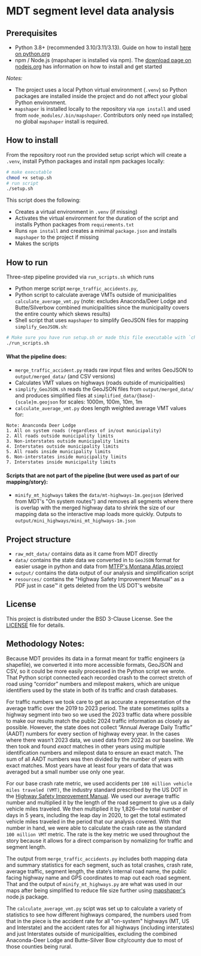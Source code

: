 # MDT segment level data analysis

## Prerequisites

- Python 3.8+ (recommended 3.10/3.11/3.13). Guide on how to install [here on python.org](https://wiki.python.org/moin/BeginnersGuide/Download)
- npm / Node.js (mapshaper is installed via npm). The [download page on nodejs.org](https://nodejs.org/en/download) has information on how to install and get started

_Notes:_
- The project uses a local Python virtual environment (`.venv`) so Python packages are installed inside the project and do not affect your global Python environment.
- `mapshaper` is installed locally to the repository via `npm install` and used from `node_modules/.bin/mapshaper`. Contributors only need `npm` installed; no global `mapshaper` install is required.

## How to install

From the repository root run the provided setup script which will create a `.venv`, install Python packages and install npm packages locally:

```bash
# make executable
chmod +x setup.sh
# run script
./setup.sh
```

This script does the following:
- Creates a virtual environment in `.venv` (if missing)
- Activates the virtual environment for the duration of the script and installs Python packages from `requirements.txt`
- Runs `npm install` and creates a minimal `package.json` and installs `mapshaper` to the project if missing
- Makes the scripts 


## How to run

Three-step pipeline provided via `run_scripts.sh` which runs
- Python merge script `merge_traffic_accidents.py`, 
- Python script to calculate average VMTs outside of municipalities `calculate_average_vmt.py` (note: excludes Anaconda/Deer Lodge and Butte/Silverbow combined municipalities since the municipality covers the entire county which skews results)  
- Shell script that uses `mapshaper` to simplify GeoJSON files for mapping `simplify_GeoJSON.sh`:

```bash
# Make sure you have run setup.sh or made this file executable with `chmod +x ./run_scripts.sh` and created a .venv manually
./run_scripts.sh
```

#### What the pipeline does:
- `merge_traffic_accident.py` reads raw input files and writes GeoJSON to `output/merged_data/` (and CSV versions)
- Calculates VMT values on highways (roads outside of municipalities)
- `simplify_GeoJSON.sh` reads the GeoJSON files from `output/merged_data/` and produces simplified files at `simplified_data/{base}-{scale}m.geojson` for scales: 1000m, 100m, 10m, 1m
- `calculate_average_vmt.py` does length weighted average VMT values for:
```
Note: Ananconda Deer Lodge
1. All on system roads (regardless of in/out municipality)
2. All roads outside municipality limits
3. Non-interstates outside municipality limits
4. Interstates outside municipality limits
5. All roads inside municipality limits
6. Non-interstates inside municipality limits
7. Interstates inside municipality limits
```


#### Scripts that are not part of the pipeline (but were used as part of our mapping/story): 
- `minify_mt_highways` takes the `data/mt-highways-1m.geojson` (derived from MDT's "On system routes") and removes all segments where there is overlap with the merged highway data to shrink the size of our mapping data so the interactive map loads more quickly. Outputs to `output/mini_highways/mini_mt_highways-1m.json`

## Project structure
- `raw_mdt_data/` contains data as it came from MDT directly
- `data/` contains the state data we converted in to `GeoJSON` format for easier usage in python and data from [MTFP's Montana Atlas project](https://github.com/mtfreepress/montana-atlas)
- `output/` contains the data output of our analysis and simplification script
- `resources/` contains the "Highway Safety Improvement Manual" as a PDF just in case™ it gets deleted from the US DOT's website  

## License

This project is distributed under the BSD 3-Clause License. See the [LICENSE](LICENSE) file for details.


## Methodology Notes:

Because MDT provides its data in a format meant for traffic engineers (a shapefile), we converted it into more accessible formats, GeoJSON and CSV, so it could be more easily processed in the Python script we wrote. That Python script connected each recorded crash to the correct stretch of road using “corridor” numbers and milepost makers, which are unique identifiers used by the state in both of its traffic and crash databases. 

For traffic numbers we took care to get as accurate a representation of the average traffic over the 2019 to 2023 period. The state sometimes splits a highway segment into two so we used the 2023 traffic data where possible to make our results match the public 2024 traffic information as closely as possible. However, the state does not collect “Annual Average Daily Traffic” (AADT) numbers for every section of highway every year. In the cases where there wasn’t 2023 data, we used data from 2022 as our baseline. We then took and found _exact_ matches in other years using multiple identification numbers and milepost data to ensure an exact match. The sum of all AADT numbers was then divided by the number of years with exact matches. Most years have at least four years of data that was averaged but a small number use only one year. 

For our base crash rate metric, we used accidents per `100 million vehicle miles traveled (VMT)`, the industry standard prescribed by the US DOT in the [Highway Safety Improvement Manual](https://highways.dot.gov/sites/fhwa.dot.gov/files/2022-06/fhwasa09029.pdf). We used our average traffic number and multiplied it by the length of the road segment to give us a daily vehicle miles traveled. We then multiplied it by 1,826—the total number of days in 5 years, including the leap day in 2020, to get the total estimated vehicle miles traveled in the period that our analysis covered. With that number in hand, we were able to calculate the crash rate as the standard `100 million VMT` metric. The rate is the key metric we used throughout the story because it allows for a direct comparison by nomalizing for traffic and segment length.

The output from `merge_traffic_accidents.py` includes both mapping data and summary statistics for each segment, such as total crashes, crash rate, average traffic, segment length, the state’s internal road name, the public facing highway name and GPS coordinates to map out each road segment. That and the output of `minify_mt_highways.py` are what was used in our maps after being simplified to reduce file size further using [mapshaper's](https://mapshaper.org/) node.js package. 

The `calculate_average_vmt.py` scipt was set up to calculate a variety of statistics to see how different highways compared, the numbers used from that in the piece is the accident rate for all "on-system" highways (MT, US and Interstate) and the accident rates for all highways (including interstates) and just Interstates outside of municipalities, excluding the combined Anaconda-Deer Lodge and Butte-Silver Bow city/county due to most of those counties being rural.
